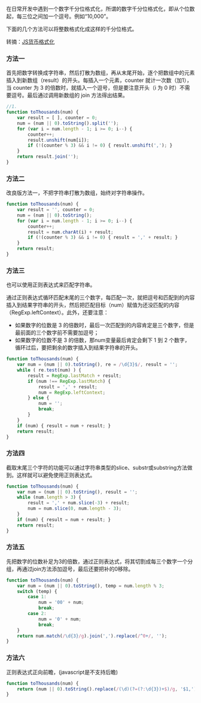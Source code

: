 在日常开发中遇到一个数字千分位格式化，所谓的数字千分位格式化，即从个位数起，每三位之间加一个逗号。例如“10,000”。

下面的几个方法可以将整数格式化成这样的千分位格式。

转摘：[JS货币格式化](https://github.com/lishengzxc/bblog/issues/15)

### 方法一
首先把数字转换成字符串，然后打散为数组，再从末尾开始，逐个把数组中的元素插入到新数组（result）的开头。每插入一个元素，counter 就计一次数（加1），当 counter 为 3 的倍数时，就插入一个逗号，但是要注意开头（i 为 0 时）不需要逗号。最后通过调用新数组的 join 方法得出结果。

```js
//1.
function toThousands(num) {
    var result = [ ], counter = 0;
    num = (num || 0).toString().split('');
    for (var i = num.length - 1; i >= 0; i--) {
        counter++;
        result.unshift(num[i]);
        if (!(counter % 3) && i != 0) { result.unshift(','); }
    }
    return result.join('');
}
```

### 方法二
改良版方法一，不把字符串打散为数组，始终对字符串操作。

```js
function toThousands(num) {
    var result = '', counter = 0;
    num = (num || 0).toString();
    for (var i = num.length - 1; i >= 0; i--) {
        counter++;
        result = num.charAt(i) + result;
        if (!(counter % 3) && i != 0) { result = ',' + result; }
    }
    return result;
}
```

### 方法三
也可以使用正则表达式来匹配字符串。

通过正则表达式循环匹配末尾的三个数字，每匹配一次，就把逗号和匹配到的内容插入到结果字符串的开头，然后把匹配目标（num）赋值为还没匹配的内容（RegExp.leftContext）。此外，还要注意：

* 如果数字的位数是 3 的倍数时，最后一次匹配到的内容肯定是三个数字，但是最前面的三个数字前不需要加逗号；
* 如果数字的位数不是 3 的倍数，那num变量最后肯定会剩下 1 到 2 个数字，循环过后，要把剩余的数字插入到结果字符串的开头。

```js
function toThousands(num) {
    var num = (num || 0).toString(), re = /\d{3}$/, result = '';
    while ( re.test(num) ) {
        result = RegExp.lastMatch + result;
        if (num !== RegExp.lastMatch) {
            result = ',' + result;
            num = RegExp.leftContext;
        } else {
            num = '';
            break;
        }
    }
    if (num) { result = num + result; }
    return result;
}
```

### 方法四
截取末尾三个字符的功能可以通过字符串类型的slice、substr或substring方法做到。这样就可以避免使用正则表达式。

```js
function toThousands(num) {
    var num = (num || 0).toString(), result = '';
    while (num.length > 3) {
        result = ',' + num.slice(-3) + result;
        num = num.slice(0, num.length - 3);
    }
    if (num) { result = num + result; }
    return result;
}
```

### 方法五
先把数字的位数补足为3的倍数，通过正则表达式，将其切割成每三个数字一个分组，再通过join方法添加逗号，最后还要把补的0移除。

```js
function toThousands(num) {
    var num = (num || 0).toString(), temp = num.length % 3;
    switch (temp) {
        case 1:
            num = '00' + num;
            break;
        case 2:
            num = '0' + num;
            break;
    }
    return num.match(/\d{3}/g).join(',').replace(/^0+/, '');
}
```

### 方法六
正则表达式正向前瞻，(javascript是不支持后瞻)

```js
function toThousands(num) {
    return (num || 0).toString().replace(/(\d)(?=(?:\d{3})+$)/g, '$1,');
}
```


